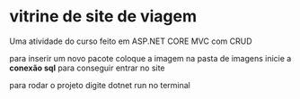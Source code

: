 # vitrine de site de viagem
 Uma atividade do curso feito em ASP.NET CORE MVC com CRUD

 para inserir um novo pacote coloque a imagem na pasta de imagens
 inicie a **conexão sql** para conseguir entrar no site
 
 para rodar o projeto digite dotnet run no terminal
